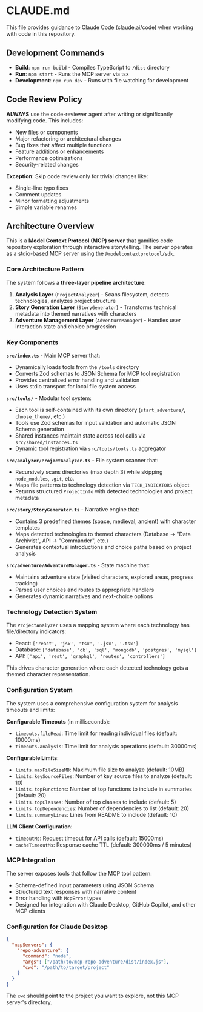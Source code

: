 # CLAUDE.md

This file provides guidance to Claude Code (claude.ai/code) when working with code in this repository.

## Development Commands

- **Build**: `npm run build` - Compiles TypeScript to `/dist` directory
- **Run**: `npm start` - Runs the MCP server via tsx
- **Development**: `npm run dev` - Runs with file watching for development

## Code Review Policy

**ALWAYS** use the code-reviewer agent after writing or significantly modifying code. This includes:
- New files or components
- Major refactoring or architectural changes
- Bug fixes that affect multiple functions
- Feature additions or enhancements
- Performance optimizations
- Security-related changes

**Exception**: Skip code review only for trivial changes like:
- Single-line typo fixes
- Comment updates
- Minor formatting adjustments
- Simple variable renames

## Architecture Overview

This is a **Model Context Protocol (MCP) server** that gamifies code repository exploration through interactive storytelling. The server operates as a stdio-based MCP server using the `@modelcontextprotocol/sdk`.

### Core Architecture Pattern

The system follows a **three-layer pipeline architecture**:

1. **Analysis Layer** (`ProjectAnalyzer`) - Scans filesystem, detects technologies, analyzes project structure
2. **Story Generation Layer** (`StoryGenerator`) - Transforms technical metadata into themed narratives with characters
3. **Adventure Management Layer** (`AdventureManager`) - Handles user interaction state and choice progression

### Key Components

**`src/index.ts`** - Main MCP server that:
- Dynamically loads tools from the `/tools` directory
- Converts Zod schemas to JSON Schema for MCP tool registration
- Provides centralized error handling and validation
- Uses stdio transport for local file system access

**`src/tools/`** - Modular tool system:
- Each tool is self-contained with its own directory (`start_adventure/`, `choose_theme/`, etc.)
- Tools use Zod schemas for input validation and automatic JSON Schema generation
- Shared instances maintain state across tool calls via `src/shared/instances.ts`
- Dynamic tool registration via `src/tools/tools.ts` aggregator

**`src/analyzer/ProjectAnalyzer.ts`** - File system scanner that:
- Recursively scans directories (max depth 3) while skipping `node_modules`, `.git`, etc.
- Maps file patterns to technology detection via `TECH_INDICATORS` object
- Returns structured `ProjectInfo` with detected technologies and project metadata

**`src/story/StoryGenerator.ts`** - Narrative engine that:
- Contains 3 predefined themes (space, medieval, ancient) with character templates
- Maps detected technologies to themed characters (Database → "Data Archivist", API → "Commander", etc.)
- Generates contextual introductions and choice paths based on project analysis

**`src/adventure/AdventureManager.ts`** - State machine that:
- Maintains adventure state (visited characters, explored areas, progress tracking)
- Parses user choices and routes to appropriate handlers
- Generates dynamic narratives and next-choice options

### Technology Detection System

The `ProjectAnalyzer` uses a mapping system where each technology has file/directory indicators:
- React: `['react', 'jsx', 'tsx', '.jsx', '.tsx']`
- Database: `['database', 'db', 'sql', 'mongodb', 'postgres', 'mysql']`
- API: `['api', 'rest', 'graphql', 'routes', 'controllers']`

This drives character generation where each detected technology gets a themed character representation.

### Configuration System

The system uses a comprehensive configuration system for analysis timeouts and limits:

**Configurable Timeouts** (in milliseconds):
- `timeouts.fileRead`: Time limit for reading individual files (default: 10000ms) 
- `timeouts.analysis`: Time limit for analysis operations (default: 30000ms)

**Configurable Limits**:
- `limits.maxFileSizeMB`: Maximum file size to analyze (default: 10MB)
- `limits.keySourceFiles`: Number of key source files to analyze (default: 10)
- `limits.topFunctions`: Number of top functions to include in summaries (default: 20)
- `limits.topClasses`: Number of top classes to include (default: 5)
- `limits.topDependencies`: Number of dependencies to list (default: 20)
- `limits.summaryLines`: Lines from README to include (default: 10)

**LLM Client Configuration**:
- `timeoutMs`: Request timeout for API calls (default: 15000ms)
- `cacheTimeoutMs`: Response cache TTL (default: 300000ms / 5 minutes)

### MCP Integration

The server exposes tools that follow the MCP tool pattern:
- Schema-defined input parameters using JSON Schema
- Structured text responses with narrative content
- Error handling with `McpError` types
- Designed for integration with Claude Desktop, GitHub Copilot, and other MCP clients

### Configuration for Claude Desktop

```json
{
  "mcpServers": {
    "repo-adventure": {
      "command": "node",
      "args": ["/path/to/mcp-repo-adventure/dist/index.js"],
      "cwd": "/path/to/target/project"
    }
  }
}
```

The `cwd` should point to the project you want to explore, not this MCP server's directory.